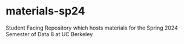 # materials-sp24
Student Facing Repository which hosts materials for the Spring 2024 Semester of Data 8 at UC Berkeley
